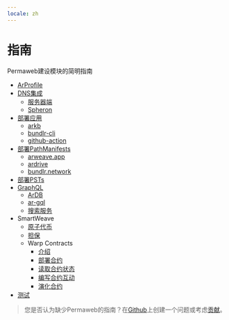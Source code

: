 ```yaml
---
locale: zh
---
```

# 指南

Permaweb建设模块的简明指南

- [ArProfile](arprofile.md)
- [DNS集成](dns-integration/server-side.md)
  - [服务器端](dns-integration/server-side.md)
  - [Spheron](dns-integration/spheron.md)
- [部署应用](deployment/bundlr-cli.md)
  - [arkb](deployment/arkb.md)
  - [bundlr-cli](deployment/bundlr-cli.md)
  - [github-action](deployment/github-action.md)
- [部署PathManifests](deploying-manifests/deployingManifests.md)
  - [arweave.app](deploying-manifests/arweave-app.md)
  - [ardrive](deploying-manifests/ardrive.md)
  - [bundlr.network](deploying-manifests/bundlr.md)
- [部署PSTs](deploying-psts.md)
- [GraphQL](querying-arweave/queryingArweave.md)
  - [ArDB](querying-arweave/ardb.md)
  - [ar-gql](querying-arweave/ar-gql.md)
  - [搜索服务](querying-arweave/search-indexing-service.md)
- SmartWeave
  - [原子代币](atomic-tokens/intro.md)
  - [担保](vouch.md)
  - Warp Contracts
    - [介绍](smartweave/warp/intro.md)
    - [部署合约](smartweave/warp/deploying-contracts.md)
    - [读取合约状态](smartweave/warp/readstate.md)
    - [编写合约互动](smartweave/warp//write-interactions.md)
    - [演化合约](smartweave/warp//evolve.md)
- [测试](testing/arlocal.md)

> 您是否认为缺少Permaweb的指南？在[Github](https://github.com/twilson63/permaweb-cookbook/issues)上创建一个问题或考虑[贡献](../getting-started/contributing.md)。
